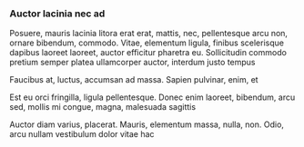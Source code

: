 ### Auctor lacinia nec ad

Posuere, mauris lacinia litora erat erat, mattis, nec, pellentesque arcu non, ornare bibendum, commodo. Vitae, elementum ligula, finibus scelerisque dapibus laoreet laoreet, auctor efficitur pharetra eu. Sollicitudin commodo pretium semper platea ullamcorper auctor, interdum justo tempus

Faucibus at, luctus, accumsan ad massa. Sapien pulvinar, enim, et

Est eu orci fringilla, ligula pellentesque. Donec enim laoreet, bibendum, arcu sed, mollis mi congue, magna, malesuada sagittis

Auctor diam varius, placerat. Mauris, elementum massa, nulla, non. Odio, arcu nullam vestibulum dolor vitae hac


